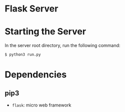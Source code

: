 # Flask Server

# Starting the Server
In the server root directory, run the following command:
```bash
$ python3 run.py
```

# Dependencies

## pip3
* `flask`: micro web framework